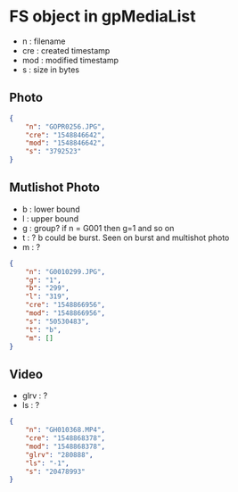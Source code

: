 
# FS object in gpMediaList
- n : filename
- cre : created timestamp
- mod : modified timestamp
- s : size in bytes


## Photo
```json
{
    "n": "GOPR0256.JPG",
    "cre": "1548846642",
    "mod": "1548846642",
    "s": "3792523"
}
```
## Mutlishot Photo
- b : lower bound
- l : upper bound
- g : group? if n = G001 then g=1 and so on
- t : ? b could be burst. Seen on burst and multishot photo
- m : ?

```json
{
    "n": "G0010299.JPG",
    "g": "1",
    "b": "299",
    "l": "319",
    "cre": "1548866956",
    "mod": "1548866956",
    "s": "50530483",
    "t": "b",
    "m": []
}
```

## Video
- glrv : ?
- ls : ?
```json
{
    "n": "GH010368.MP4",
    "cre": "1548868378",
    "mod": "1548868378",
    "glrv": "280888",
    "ls": "-1",
    "s": "20478993"
}
```
